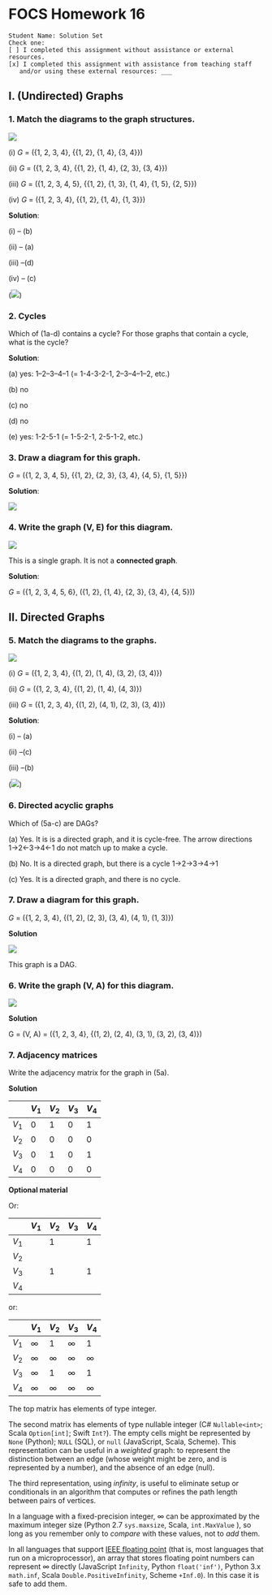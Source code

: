 # FOCS Homework 16

```
Student Name: Solution Set
Check one:
[ ] I completed this assignment without assistance or external resources.
[x] I completed this assignment with assistance from teaching staff
   and/or using these external resources: ___
```

## I. (Undirected) Graphs

### 1. Match the diagrams to the graph structures.

![](images/graphs.svg)

(i) *G* = ({1, 2, 3, 4}, {{1, 2}, {1, 4}, {3, 4}})

(ii) *G* = ({1, 2, 3, 4}, {{1, 2}, {1, 4}, {2, 3}, {3, 4}})

(iii) *G* = ({1, 2, 3, 4, 5}, {{1, 2}, {1, 3}, {1, 4}, {1, 5}, {2, 5}})

(iv) *G* = ({1, 2, 3, 4}, {{1, 2}, {1, 4}, {1, 3}})

**Solution**:

(i) – (b)

(ii) – (a)

(iii) –(d)

(iv) – (c)

(![](images/1–soln.svg))

### 2. Cycles

Which of (1a-d) contains a cycle? For those graphs that contain a cycle, what is the cycle?

**Solution**:

(a) yes: 1–2–3–4–1 (= 1-4-3-2-1, 2–3–4–1–2, etc.)

(b) no

(c) no

(d) no

(e) yes: 1-2-5-1 (= 1-5-2-1, 2-5-1-2, etc.)

### 3. Draw a diagram for this graph.

*G* = ({1, 2, 3, 4, 5}, {{1, 2}, {2, 3}, {3, 4}, {4, 5}, {1, 5}})

**Solution**:

![](images/3–soln.svg)

### 4. Write the graph (V, E) for this diagram.

![](images/graph.svg)

This is a single graph. It is not a **connected graph**.

**Solution**:

*G* = ({1, 2, 3, 4, 5, 6}, ({1, 2}, {1, 4}, {2, 3}, {3, 4}, {4, 5}))

## II. Directed Graphs

### 5. Match the diagrams to the graphs.

![](images/digraphs.svg)

(i) *G* = ({1, 2, 3, 4}, {(1, 2), (1, 4), (3, 2), (3, 4)})

(ii) *G* = ({1, 2, 3, 4}, {(1, 2), (1, 4), (4, 3)})

(iii) *G* = ({1, 2, 3, 4}, {(1, 2), (4, 1), (2, 3), (3, 4)})

**Solution**:

(i) – (a)

(ii) –(c)

(iii) –(b)

(![](images/5–soln.svg))

### 6. Directed acyclic graphs

Which of (5a-c) are DAGs?

(a) Yes. It is is a directed graph, and it is cycle-free. The arrow directions 1→2←3→4←1 do not match up to make a cycle.

(b) No. It is a directed graph, but there is a cycle 1→2→3→4→1

(c) Yes. It is a directed graph, and there is no cycle.

### 7. Draw a diagram for this graph.

*G* = ({1, 2, 3, 4}, {(1, 2), (2, 3), (3, 4), (4, 1), (1, 3)})

**Solution**

![](images/7–soln.svg)

This graph is a DAG.

### 6. Write the graph (V, A) for this diagram.

![](images/digraph.svg)

**Solution**

G = (V, A) = ({1, 2, 3, 4}, {(1, 2), (2, 4), (3, 1), (3, 2), (3, 4)})

### 7. Adjacency matrices 

Write the adjacency matrix for the graph in (5a).

**Solution**

|       | $V_1$ | $V_2$ | $V_3$ | $V_4$ |
| ----- | ----- | ----- | ----- | ----- |
| $V_1$ | 0     | 1     | 0     | 1     |
| $V_2$ | 0     | 0     | 0     | 0     |
| $V_3$ | 0     | 1     | 0     | 1     |
| $V_4$ | 0     | 0     | 0     | 0     |

**Optional material**

Or:

|       | $V_1$ | $V_2$ | $V_3$ | $V_4$ |
| ----- | ----- | ----- | ----- | ----- |
| $V_1$ |       | 1     |       | 1     |
| $V_2$ |       |       |       |       |
| $V_3$ |       | 1     |       | 1     |
| $V_4$ |       |       |       |       |

or:

|       | $V_1$ | $V_2$ | $V_3$ | $V_4$ |
| ----- | ----- | ----- | ----- | ----- |
| $V_1$ | ∞     | 1     | ∞     | 1     |
| $V_2$ | ∞     | ∞     | ∞     | ∞     |
| $V_3$ | ∞     | 1     | ∞     | 1     |
| $V_4$ | ∞     | ∞     | ∞     | ∞     |

The top matrix has elements of type integer.

The second matrix has elements of type nullable integer (C# `Nullable<int>`; Scala `Option[int]`; Swift `Int?`). The empty cells might be represented by `None` (Python); `NULL` (SQL), or `null` (JavaScript, Scala, Scheme). This representation can be useful in a *weighted* graph: to represent the distinction between an edge (whose weight might be zero, and is represented by a number), and the absence of an edge (null).

The third representation, using *infinity*, is useful to eliminate setup or conditionals in an algorithm that computes or refines the path length between pairs of vertices.

In a language with a fixed-precision integer, ∞ can be approximated by the maximum integer size (Python 2.7 `sys.maxsize`, Scala, `int.MaxValue` ), so long as you remember only to *compare* with these values, not to *add* them.

 In all languages that support [IEEE floating point](https://en.wikipedia.org/wiki/IEEE_floating_point) (that is, most languages that run on a microprocessor), an array that stores floating point numbers can represent ∞ directly (JavaScript `Infinity`, Python `float('inf')`, Python 3.x `math.inf`, Scala `Double.PositiveInfinity`, Scheme `+Inf.0`). In this case it is safe to add them.

